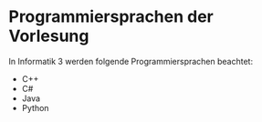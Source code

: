 # Programmiersprachen der Vorlesung
In Informatik 3 werden folgende Programmiersprachen beachtet:

- C++
- C#
- Java
- Python
